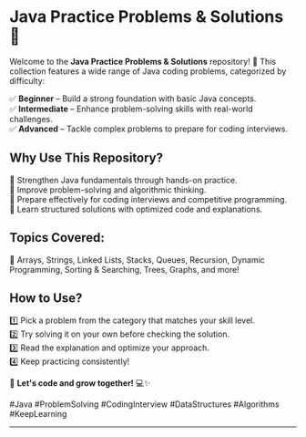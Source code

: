 # **Java Practice Problems & Solutions** 🚀  

Welcome to the **Java Practice Problems & Solutions** repository! 🎯 This collection features a wide range of Java coding problems, categorized by difficulty:  

✅ **Beginner** – Build a strong foundation with basic Java concepts.  
✅ **Intermediate** – Enhance problem-solving skills with real-world challenges.  
✅ **Advanced** – Tackle complex problems to prepare for coding interviews.  

## **Why Use This Repository?**  

🔹 Strengthen Java fundamentals through hands-on practice.  
🔹 Improve problem-solving and algorithmic thinking.  
🔹 Prepare effectively for coding interviews and competitive programming.  
🔹 Learn structured solutions with optimized code and explanations.  

## **Topics Covered:**  
📌 Arrays, Strings, Linked Lists, Stacks, Queues, Recursion, Dynamic Programming, Sorting & Searching, Trees, Graphs, and more!  

## **How to Use?**  
1️⃣ Pick a problem from the category that matches your skill level.  
2️⃣ Try solving it on your own before checking the solution.  
3️⃣ Read the explanation and optimize your approach.  
4️⃣ Keep practicing consistently!  

🚀 **Let's code and grow together!** 💻✨  

#Java #ProblemSolving #CodingInterview #DataStructures #Algorithms #KeepLearning  

---

